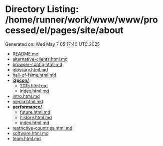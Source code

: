 # Directory Listing: /home/runner/work/www/www/processed/el/pages/site/about
Generated on: Wed May  7 05:17:40 UTC 2025

- [README.md](README.md)
- [alternative-clients.html.md](alternative-clients.html.md)
- [browser-config.html.md](browser-config.html.md)
- [glossary.html.md](glossary.html.md)
- [hall-of-fame.html.md](hall-of-fame.html.md)
- **[i2pcon/](i2pcon/)**
  - [2015.html.md](i2pcon/2015.html.md)
  - [index.html.md](i2pcon/index.html.md)
- [intro.html.md](intro.html.md)
- [media.html.md](media.html.md)
- **[performance/](performance/)**
  - [future.html.md](performance/future.html.md)
  - [history.html.md](performance/history.html.md)
  - [index.html.md](performance/index.html.md)
- [restrictive-countries.html.md](restrictive-countries.html.md)
- [software.html.md](software.html.md)
- [team.html.md](team.html.md)
